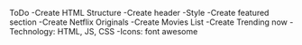 ToDo
-Create HTML Structure
-Create header
-Style
-Create featured section
-Create Netflix Originals
-Create Movies List
-Create Trending now
-Technology: HTML, JS, CSS
-Icons: font awesome
